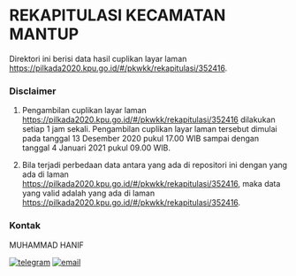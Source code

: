 
# REKAPITULASI KECAMATAN MANTUP

Direktori ini berisi data hasil cuplikan layar laman https://pilkada2020.kpu.go.id/#/pkwkk/rekapitulasi/352416.

### Disclaimer

1. Pengambilan cuplikan layar laman https://pilkada2020.kpu.go.id/#/pkwkk/rekapitulasi/352416 dilakukan setiap 1 jam sekali. Pengambilan cuplikan layar laman tersebut dimulai pada tanggal 13 Desember 2020 pukul 17.00 WIB sampai dengan tanggal 4 Januari 2021 pukul 09.00 WIB.

2. Bila terjadi perbedaan data antara yang ada di repositori ini dengan yang ada di laman https://pilkada2020.kpu.go.id/#/pkwkk/rekapitulasi/352416, maka data yang valid adalah yang ada di laman https://pilkada2020.kpu.go.id/#/pkwkk/rekapitulasi/352416.

### Kontak

MUHAMMAD HANIF

[![telegram](https://img.shields.io/badge/telegram-@hanifmu-blue)](https://t.me/hanifmu) [![email](https://img.shields.io/badge/email-moehammadhanif@gmail.com-white)](mailto:moehammadhanif@gmail.com)



